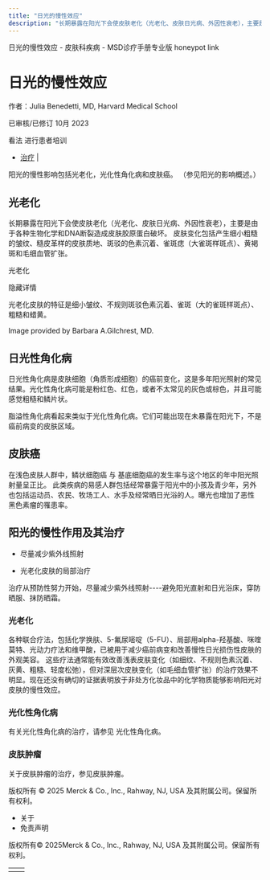 ```yaml
---
title: "日光的慢性效应"
description: "长期暴露在阳光下会使皮肤老化（光老化、皮肤日光病、外因性衰老），主要是由于各种生物化学和DNA断裂造成皮肤胶原蛋白破坏。 皮肤变化包括产生细小粗糙的皱纹、糙皮革样的皮肤质地、斑驳的色素沉着、雀斑痣（大雀斑样斑点）、黄褐斑和毛细血管扩张。"
---
```


﻿日光的慢性效应 \- 皮肤科疾病 \- MSD诊疗手册专业版 honeypot link

# 日光的慢性效应

作者：Julia Benedetti, MD, Harvard Medical School

已审核/已修订 10月 2023

看法 进行患者培训

- [治疗](#治疗_v961893_zh) \|

阳光的慢性影响包括光老化，光化性角化病和皮肤癌。 （参见阳光的影响概述。）

## 光老化

长期暴露在阳光下会使皮肤老化（光老化、皮肤日光病、外因性衰老），主要是由于各种生物化学和DNA断裂造成皮肤胶原蛋白破坏。 皮肤变化包括产生细小粗糙的皱纹、糙皮革样的皮肤质地、斑驳的色素沉着、雀斑痣（大雀斑样斑点）、黄褐斑和毛细血管扩张。

光老化



隐藏详情

光老化皮肤的特征是细小皱纹、不规则斑驳色素沉着、雀斑（大的雀斑样斑点）、粗糙和蜡黄。

Image provided by Barbara A.Gilchrest, MD.

## 日光性角化病

日光性角化病是皮肤细胞（角质形成细胞）的癌前变化，这是多年阳光照射的常见结果。光化性角化病可能是粉红色、红色，或者不太常见的灰色或棕色，并且可能感觉粗糙和鳞片状。

脂溢性角化病看起来类似于光化性角化病。它们可能出现在未暴露在阳光下，不是癌前病变的皮肤区域。

## 皮肤癌

在浅色皮肤人群中，鳞状细胞癌 与 基底细胞癌的发生率与这个地区的年中阳光照射量呈正比。 此类疾病的易感人群包括经常暴露于阳光中的小孩及青少年，另外也包括运动员、农民、牧场工人、水手及经常晒日光浴的人。曝光也增加了恶性 黑色素瘤的罹患率。

## 阳光的慢性作用及其治疗

- 尽量减少紫外线照射

- 光老化皮肤的局部治疗


治疗从预防性努力开始，尽量减少紫外线照射----避免阳光直射和日光浴床，穿防晒服、抹防晒霜。

### 光老化

各种联合疗法，包括化学换肤、5-氟尿嘧啶（5-FU）、局部用alpha-羟基酸、咪喹莫特、光动力疗法和维甲酸，已被用于减少癌前病变和改善慢性日光损伤性皮肤的外观美容。 这些疗法通常能有效改善浅表皮肤变化（如细纹、不规则色素沉着、灰黄、粗糙、轻度松弛），但对深层次皮肤变化（如毛细血管扩张）的治疗效果不明显。现在还没有确切的证据表明放于非处方化妆品中的化学物质能够影响阳光对皮肤的慢性效应。

### 光化性角化病

有关光化性角化病的治疗，请参见 光化性角化病。

### 皮肤肿瘤

关于皮肤肿瘤的治疗，参见皮肤肿瘤。



版权所有 © 2025
Merck & Co., Inc., Rahway, NJ, USA 及其附属公司。保留所有权利。

- 关于
- 免责声明

版权所有© 2025Merck & Co., Inc., Rahway, NJ, USA 及其附属公司。保留所有权利。

|     |     |
| --- | --- |
|  |  |
